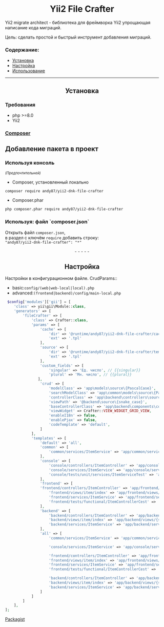 
<h1 align="center">Yii2 File Crafter</h1>

Yii2 migrate architect - библиотека для фреймворка Yii2 упрощающая написание кода миграций. 

Цель: сделать простой и быстрый инструмент добавления миграций.

### Содержание:

- [Установка](#yii2-dnk-file-crafter-setup)
- [Настройка](#yii2-dnk-file-crafter-config)
- [Использование](#yii2-dnk-file-crafter-setup-composer-composer-use)


___

<span id="yii2-migrate-architect-setup"></span>
<h2 align="center"> 
    Установка
</h2>

<span id="yii2-migrate-architect-setup-require"></span>
<h3>Требования</h3> 

- php >=8.0
- Yii2

<h3>
    <a href="https://getcomposer.org/download/">Composer</a>
</h3>

<span id="yii2-migrate-architect-setup"></span>
## Добавление пакета в проект

<h3>Используя консоль</h3>
<small><i>(Предпочтительней)</i></small>

- Composer, установленный локально
```bash
composer require andy87/yii2-dnk-file-crafter
````  
- Composer.phar
```bash
php composer.phar require andy87/yii2-dnk-file-crafter
```

<span id="yii2-dnk-file-crafter-setup-composer-composer"></span>
<h3>Используя: файл `composer.json`</h3>

Открыть файл `composer.json`,  
в раздел с ключём `require` добавить строку:  
`"andy87/yii2-dnk-file-crafter": "*"`  


<p align="center">- - - - -</p>


<span id="yii2-migrate-architect-config"></span>
<h2 align="center">
    Настройка
</h2>

Настройки в конфигурационном файле.  CrudParams::
 - basic:`config/(web|web-local|local).php`
 - advanced:`(frontend|backend)/config/main-local.php`

```php
 $config['modules']['gii'] = [
    'class' => yii\gii\Module::class,
    'generators' => [
        'fileCrafter' => [
            'class' => Crafter::class,
            'params' => [
                'cache' => [
                    'dir' => '@runtime/andy87/yii2-dnk-file-crafter/cache',
                    'ext' => '.tpl'
                ],
                'source' => [
                    'dir' => '@runtime/andy87/yii2-dnk-file-crafter/templates/source',
                    'ext' => '.tpl'
                ],
                'custom_fields' => [
                    'singular' => 'Ед. число', // {{singular}}
                    'plural' => 'Мн. число', // {{plural}}
               ],
                'crud' => [
                    'modelClass' => 'app\models\source\{PascalCase}',
                    'searchModelClass' => 'app\common\models\source\{PascalCase}',
                    'controllerClass' => 'app\backend\controllers\source\{PascalCase}Controller',
                    'viewPath' => '@backend\source\{snake_case}',
                    'baseControllerClass' => 'app\backend\components\controllers\BackendController',
                    'viewWidget' => Crafter::VIEW_WIDGET_GRID_VIEW,
                    'enableI18n' => false,
                    'enablePjax' => false,
                    'codeTemplate' => 'default',
                ]
            ],
            'templates' => [
                'default' => 'all',
                'common' => [
                    'common/services/ItemService' => 'app/common/services/items/{PascalCase}Service',
                ],
                'console' => [
                    'console/controllers/ItemController' => 'app/console/controllers/{PascalCase}Controller',
                    'console/services/ItemService' => 'app/console/services/{PascalCase}Service',
                    'console/tests/unit/services/ItemServiceTest' => 'app/console/tests/unit/services/{PascalCase}ServiceTest',
                ],
                'frontend' => [
                'frontend/controllers/ItemController' => 'app/frontend/controllers/{PascalCase}Controller',
                    'frontend/views/item/index' => 'app/frontend/views/{snake_case}/index',
                    'frontend/services/ItemService' => 'app/frontend/services/items/{PascalCase}Service',
                    'frontend/tests/functional/ItemControllerCest' => 'app/frontend/tests/functional/{PascalCase}ControllerCest',
                ],
                'backend' => [
                    'backend/controllers/ItemController' => 'app/backend/controllers/{PascalCase}Controller',
                    'backend/views/item/index' => 'app/backend/views/{snake_case}/index',
                    'backend/services/ItemService' => 'app/backend/services/items/{PascalCase}Service',
                ],
                'all' => [
                    'common/services/ItemService' => 'app/common/services/items/{PascalCase}Service',

                    'console/services/ItemService' => 'app/console/services/{PascalCase}Service',

                    'frontend/controllers/ItemController' => 'app/frontend/controllers/{PascalCase}Controller',
                    'frontend/views/item/index' => 'app/frontend/views/{snake_case}/index',
                    'frontend/services/ItemService' => 'app/frontend/services/items/{PascalCase}Service',
                    'frontend/tests/functional/ItemControllerCest' => 'app/frontend/tests/functional/{PascalCase}ControllerCest',

                    'backend/controllers/ItemController' => 'app/backend/controllers/{PascalCase}Controller',
                    'backend/views/item/index' => 'app/backend/views/{snake_case}/index',
                    'backend/services/ItemService' => 'app/backend/services/items/{PascalCase}Service',
                ]
            ]
        ]
    ],
];
```


[Packagist](https://packagist.org/packages/andy87/yii2-dnk-file-crafter)
